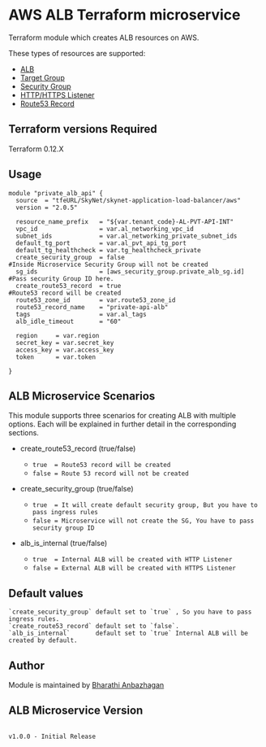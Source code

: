 # AWS ALB Terraform microservice

Terraform module which creates ALB resources on AWS.

These types of resources are supported:

* [ALB](https://www.terraform.io/docs/providers/aws/r/lb.html)
* [Target Group](https://www.terraform.io/docs/providers/aws/r/lb_target_group.html)
* [Security Group](https://www.terraform.io/docs/providers/aws/r/security_group.html)
* [HTTP/HTTPS Listener](https://www.terraform.io/docs/providers/aws/r/lb_listener_rule.html)
* [Route53 Record](https://www.terraform.io/docs/providers/aws/r/route53_record.html)



## Terraform versions Required

Terraform 0.12.X

## Usage

```hcl
module "private_alb_api" {
  source  = "tfeURL/SkyNet/skynet-application-load-balancer/aws"
  version = "2.0.5"

  resource_name_prefix   = "${var.tenant_code}-AL-PVT-API-INT"
  vpc_id                 = var.al_networking_vpc_id
  subnet_ids             = var.al_networking_private_subnet_ids
  default_tg_port        = var.al_pvt_api_tg_port
  default_tg_healthcheck = var.tg_healthcheck_private
  create_security_group  = false                                      #Inside Microservice Security Group will not be created
  sg_ids                 = [aws_security_group.private_alb_sg.id]     #Pass security Group ID here. 
  create_route53_record  = true                                       #Route53 record will be created
  route53_zone_id        = var.route53_zone_id
  route53_record_name    = "private-api-alb"
  tags                   = var.al_tags
  alb_idle_timeout       = "60"

  region     = var.region
  secret_key = var.secret_key
  access_key = var.access_key
  token      = var.token

}
```

## ALB Microservice Scenarios

This module supports three scenarios for creating ALB with multiple options. Each will be explained in further detail in the corresponding sections.

* create_route53_record (true/false)
    * `true  = Route53 record will be created`
    * `false = Route 53 record will not be created `

* create_security_group (true/false)
    * `true  = It will create default security group, But you have to pass ingress rules`
    * `false = Microservice will not create the SG, You have to pass security group ID`
	
* alb_is_internal (true/false)
    * `true  = Internal ALB will be created with HTTP Listener`
    * `false = External ALB will be created with HTTPS Listener`

## Default values
```hcl
`create_security_group` default set to `true` , So you have to pass ingress rules.
`create_route53_record` default set to `false`.
`alb_is_internal`       default set to `true` Internal ALB will be created by default.
```

## Author

Module is maintained by [Bharathi Anbazhagan](https://github.com/reachbharathia) 

## ALB Microservice Version
```hcl

v1.0.0 - Initial Release 

```




